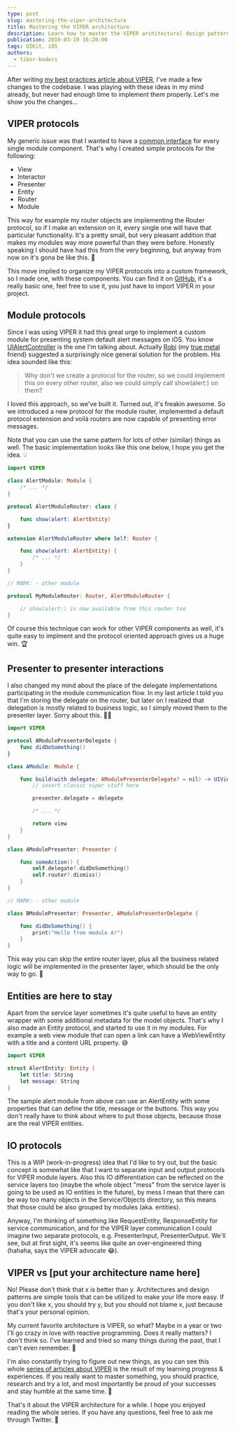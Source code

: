 ```yaml
---
type: post
slug: mastering-the-viper-architecture
title: Mastering the VIPER architecture
description: Learn how to master the VIPER architectural design pattern, with some protocol oriented programming techniques using Swift.
publication: 2019-03-19 16:20:00
tags: UIKit, iOS
authors:
  - tibor-bodecs
---
```


After writing [my best practices article about VIPER](https://theswiftdev.com/2019/03/11/viper-best-practices-for-ios-developers/), I've made a few changes to the codebase. I was playing with these ideas in my mind already, but never had enough time to implement them properly. Let's me show you the changes...

## VIPER protocols

My generic issue was that I wanted to have a [common interface](https://github.com/CoreKit/VIPER) for every single module component. That's why I created simple protocols for the following:

- View
- Interactor
- Presenter
- Entity
- Router
- Module

This way for example my router objects are implementing the Router protocol, so if I make an extension on it, every single one will have that particular functionality. It's a pretty small, but very pleasant addition that makes my modules way more powerful than they were before. Honestly speaking I should have had this from the very beginning, but anyway from now on it's gona be like this. 😬

This move implied to organize my VIPER protocols into a custom framework, so I made one, with these components. You can find it on [GitHub](https://github.com/CoreKit/VIPER), it's a really basic one, feel free to use it, you just have to import VIPER in your project.

## Module protocols

Since I was using VIPER it had this great urge to implement a custom module for presenting system default alert messages on iOS. You know [UIAlertController](https://developer.apple.com/documentation/uikit/uialertcontroller) is the one I'm talking about. Actually [Robi](https://github.com/Ragnalorn) (my [true metal](https://www.youtube.com/watch?v=voxtdphvP5k) friend) suggested a surprisingly nice general solution for the problem. His idea sounded like this:

> Why don't we create a protocol for the router, so we could implement this on every other router, also we could simply call show(alert:) on them?

I loved this approach, so we've built it. Turned out, it's freakin awesome. So we introduced a new protocol for the module router, implemented a default protocol extension and voilà routers are now capable of presenting error messages.

Note that you can use the same pattern for lots of other (similar) things as well. The basic implementation looks like this one below, I hope you get the idea. 💡

```swift
import VIPER

class AlertModule: Module {
    /* ... */
}

protocol AlertModuleRouter: class {

    func show(alert: AlertEntity)
}

extension AlertModuleRouter where Self: Router {

    func show(alert: AlertEntity) {
        /* ... */
    }
}

// MARK: - other module

protocol MyModuleRouter: Router, AlertModuleRouter {

    // show(alert:) is now available from this router too
}
```

Of course this technique can work for other VIPER components as well, it's quite easy to implment and the protocol oriented approach gives us a huge win. 🏆

## Presenter to presenter interactions

I also changed my mind about the place of the delegate implementations participating in the module communication flow. In my last article I told you that I'm storing the delegate on the router, but later on I realized that delegation is mostly related to business logic, so I simply moved them to the presenter layer. Sorry about this. 🤷‍♂️

```swift
import VIPER

protocol AModulePresenterDelegate {
    func didDoSomething()
}

class AModule: Module {

    func build(with delegate: AModulePresenterDelegate? = nil) -> UIViewController {
        // insert classic viper stuff here

        presenter.delegate = delegate

        /* ... */

        return view
    }
}

class AModulePresenter: Presenter {

    func someAction() {
        self.delegate?.didDoSomething()
        self.router?.dismiss()
    }
}

// MARK: - other module

class BModulePresenter: Presenter, AModulePresenterDelegate {

    func didDoSomething() {
        print("Hello from module A!")
    }
}
```

This way you can skip the entire router layer, plus all the business related logic will be implemented in the presenter layer, which should be the only way to go. 🤪

## Entities are here to stay

Apart from the service layer sometimes it's quite useful to have an entity wrapper with some additional metadata for the model objects. That's why I also made an Entity protocol, and started to use it in my modules. For example a web view module that can open a link can have a WebViewEntity with a title and a content URL property. 😅

```swift
import VIPER

struct AlertEntity: Entity {
    let title: String
    let message: String
}
```

The sample alert module from above can use an AlertEntity with some properties that can define the title, message or the buttons. This way you don't really have to think about where to put those objects, because those are the real VIPER entities.

## IO protocols

This is a WIP (work-in-progress) idea that I'd like to try out, but the basic concept is somewhat like that I want to separate input and output protocols for VIPER module layers. Also this IO differentiation can be reflected on the service layers too (maybe the whole object "mess" from the service layer is going to be used as IO entities in the future), by mess I mean that there can be way too many objects in the Service/Objects directory, so this means that those could be also grouped by modules (aka. entities).

Anyway, I'm thinking of something like RequestEntity, ResponseEntity for service communication, and for the VIPER layer communication I could imagine two separate protocols, e.g. PresenterInput, PresenterOutput. We'll see, but at first sight, it's seems like quite an over-engineered thing (hahaha, says the VIPER advocate 😂).

## VIPER vs [put your architecture name here]

No! Please don't think that x is better than y. Architectures and design patterns are simple tools that can be utilized to make your life more easy. If you don't like x, you should try y, but you should not blame x, just because that's your personal opinion.

My current favorite architecture is VIPER, so what? Maybe in a year or two I'll go crazy in love with reactive programming. Does it really matters? I don't think so. I've learned and tried so many things during the past, that I can't even remember. 🧠

I'm also constantly trying to figure out new things, as you can see this whole [series of articles about VIPER](https://theswiftdev.com/2018/03/12/the-ultimate-viper-architecture-tutorial/) is the result of my learning progress & experiences. If you really want to master something, you should practice, research and try a lot, and most importantly be proud of your successes and stay humble at the same time. 🙏

That's it about the VIPER architecture for a while. I hope you enjoyed reading the whole series. If you have any questions, feel free to ask me through Twitter. 💭
